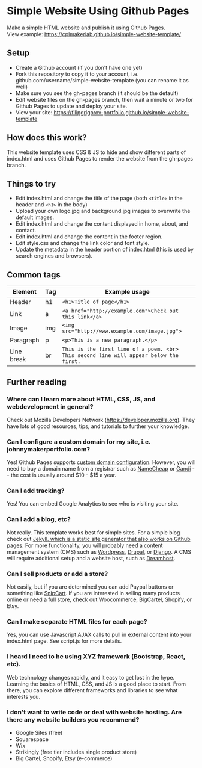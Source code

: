 # Simple Website Using Github Pages
Make a simple HTML website and publish it using Github Pages.  
View example: https://cplmakerlab.github.io/simple-website-template/

## Setup
- Create a Github account (if you don't have one yet)
- Fork this repository to copy it to your account, i.e. github.com/username/simple-website-template (you can rename it as well)
- Make sure you see the gh-pages branch (it should be the default)
- Edit website files on the gh-pages branch, then wait a minute or two for Github Pages to update and deploy your site.
- View your site: https://filipgrigorov-portfolio.github.io/simple-website-template

## How does this work?
This website template uses CSS & JS to hide and show different parts of index.html and uses Github Pages to render the website from the gh-pages branch.

## Things to try
- Edit index.html and change the title of the page (both ```<title>``` in the header and ```<h1>``` in the body)
- Upload your own logo.jpg and background.jpg images to overwrite the default images.
- Edit index.html and change the content displayed in home, about, and contact.
- Edit index.html and change the content in the footer region.
- Edit style.css and change the link color and font style.
- Update the metadata in the header portion of index.html (this is used by search engines and browsers).

## Common tags

Element | Tag | Example usage
--- | --- | ---
Header | h1 | ```<h1>Title of page</h1>```
Link | a | ```<a href="http://example.com">Check out this link</a>```
Image | img | ```<img src="http://www.example.com/image.jpg">```
Paragraph | p | ```<p>This is a new paragraph.</p>```
Line break | br | ```This is the first line of a poem. <br> This second line will appear below the first. ```

## Further reading

### Where can I learn more about HTML, CSS, JS, and webdevelopment in general?
Check out Mozilla Developers Network (https://developer.mozilla.org). They have lots of good resources, tips, and tutorials to further your knowledge.

### Can I configure a custom domain for my site, i.e. johnnymakerportfolio.com?
Yes! Github Pages supports [custom domain configuration](https://help.github.com/en/github/working-with-github-pages/configuring-a-custom-domain-for-your-github-pages-site). However, you will need to buy a domain name from a registrar such as [NameCheap](https://www.namecheap.com/) or [Gandi](https://www.gandi.net/) -- the cost is usually around $10 - $15 a year.

### Can I add tracking?
Yes! You can embed Google Analytics to see who is visiting your site.

### Can I add a blog, etc?
Not really. This template works best for simple sites. For a simple blog check out [Jekyll, which is a static site generator that also works on Github pages](https://help.github.com/en/github/working-with-github-pages/setting-up-a-github-pages-site-with-jekyll). For more functionality, you will probably need a content management system (CMS) such as [Wordpress](https://wordpress.com), [Drupal](http://drupal.org), or [Django](https://www.djangoproject.com). A CMS will require additional setup and a website host, such as [Dreamhost](https://www.dreamhost.com/). 

### Can I sell products or add a store?
Not easily, but if you are determined you can add Paypal buttons or something like [SnipCart](https://snipcart.com/). If you are interested in selling many products online or need a full store, check out Woocommerce, BigCartel, Shopify, or Etsy.

### Can I make separate HTML files for each page?
Yes, you can use Javascript AJAX calls to pull in external content into your index.html page. See script.js for more details.

### I heard I need to be using XYZ framework (Bootstrap, React, etc).
Web technology changes rapidly, and it easy to get lost in the hype. Learning the basics of HTML, CSS, and JS is a good place to start. From there, you can explore different frameworks and libraries to see what interests you.

### I don't want to write code or deal with website hosting. Are there any website builders you recommend?
- Google Sites (free)
- Squarespace
- Wix
- Strikingly (free tier includes single product store)
- Big Cartel, Shopify, Etsy (e-commerce)


